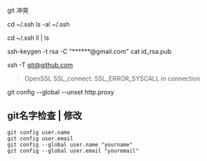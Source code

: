 git 冲突

cd ~/.ssh
ls -al ~/.ssh

cd ~/.ssh
ll | ls

ssh-keygen -t rsa -C "******@gmail.com"
cat id_rsa.pub

ssh -T git@github.com

> OpenSSL SSL_connect: SSL_ERROR_SYSCALL in connection

git config --global --unset http.proxy

## git名字检查 | 修改
    git config user.name
    git config user.email
    git config --global user.name "yourname"
    git config --global user.email "youremail"

